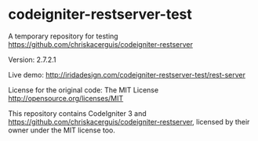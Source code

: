 # codeigniter-restserver-test

A temporary repository for testing https://github.com/chriskacerguis/codeigniter-restserver

Version: 2.7.2.1

Live demo: http://iridadesign.com/codeigniter-restserver-test/rest-server

License for the original code: The MIT License http://opensource.org/licenses/MIT

This repository contains CodeIgniter 3 and https://github.com/chriskacerguis/codeigniter-restserver, licensed by their owner under the MIT license too.
